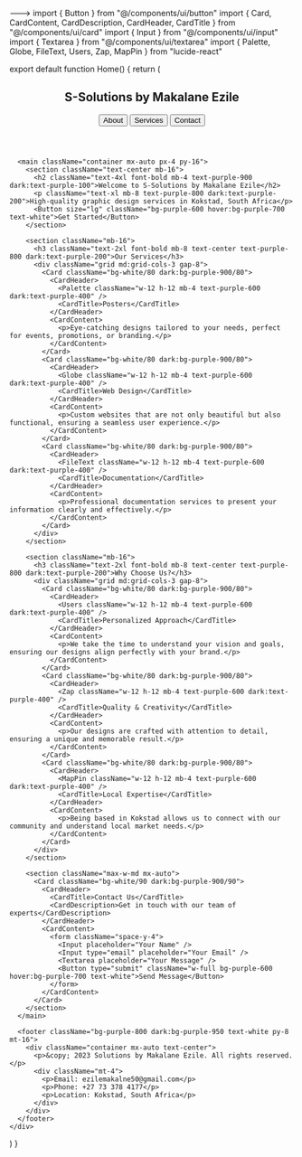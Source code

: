 
--->
import { Button } from "@/components/ui/button"
import { Card, CardContent, CardDescription, CardHeader, CardTitle } from "@/components/ui/card"
import { Input } from "@/components/ui/input"
import { Textarea } from "@/components/ui/textarea"
import { Palette, Globe, FileText, Users, Zap, MapPin } from "lucide-react"

export default function Home() {
  return (
    <div className="min-h-screen bg-gradient-to-b from-purple-100 to-indigo-200 dark:from-purple-900 dark:to-indigo-950">
      <header className="container mx-auto py-6">
        <nav className="flex justify-between items-center">
          <h1 className="text-2xl font-bold text-purple-800 dark:text-purple-300">S-Solutions by Makalane Ezile</h1>
          <div className="space-x-4">
            <Button variant="ghost">About</Button>
            <Button variant="ghost">Services</Button>
            <Button variant="ghost">Contact</Button>
          </div>
        </nav>
      </header>

      <main className="container mx-auto px-4 py-16">
        <section className="text-center mb-16">
          <h2 className="text-4xl font-bold mb-4 text-purple-900 dark:text-purple-100">Welcome to S-Solutions by Makalane Ezile</h2>
          <p className="text-xl mb-8 text-purple-800 dark:text-purple-200">High-quality graphic design services in Kokstad, South Africa</p>
          <Button size="lg" className="bg-purple-600 hover:bg-purple-700 text-white">Get Started</Button>
        </section>

        <section className="mb-16">
          <h3 className="text-2xl font-bold mb-8 text-center text-purple-800 dark:text-purple-200">Our Services</h3>
          <div className="grid md:grid-cols-3 gap-8">
            <Card className="bg-white/80 dark:bg-purple-900/80">
              <CardHeader>
                <Palette className="w-12 h-12 mb-4 text-purple-600 dark:text-purple-400" />
                <CardTitle>Posters</CardTitle>
              </CardHeader>
              <CardContent>
                <p>Eye-catching designs tailored to your needs, perfect for events, promotions, or branding.</p>
              </CardContent>
            </Card>
            <Card className="bg-white/80 dark:bg-purple-900/80">
              <CardHeader>
                <Globe className="w-12 h-12 mb-4 text-purple-600 dark:text-purple-400" />
                <CardTitle>Web Design</CardTitle>
              </CardHeader>
              <CardContent>
                <p>Custom websites that are not only beautiful but also functional, ensuring a seamless user experience.</p>
              </CardContent>
            </Card>
            <Card className="bg-white/80 dark:bg-purple-900/80">
              <CardHeader>
                <FileText className="w-12 h-12 mb-4 text-purple-600 dark:text-purple-400" />
                <CardTitle>Documentation</CardTitle>
              </CardHeader>
              <CardContent>
                <p>Professional documentation services to present your information clearly and effectively.</p>
              </CardContent>
            </Card>
          </div>
        </section>

        <section className="mb-16">
          <h3 className="text-2xl font-bold mb-8 text-center text-purple-800 dark:text-purple-200">Why Choose Us?</h3>
          <div className="grid md:grid-cols-3 gap-8">
            <Card className="bg-white/80 dark:bg-purple-900/80">
              <CardHeader>
                <Users className="w-12 h-12 mb-4 text-purple-600 dark:text-purple-400" />
                <CardTitle>Personalized Approach</CardTitle>
              </CardHeader>
              <CardContent>
                <p>We take the time to understand your vision and goals, ensuring our designs align perfectly with your brand.</p>
              </CardContent>
            </Card>
            <Card className="bg-white/80 dark:bg-purple-900/80">
              <CardHeader>
                <Zap className="w-12 h-12 mb-4 text-purple-600 dark:text-purple-400" />
                <CardTitle>Quality & Creativity</CardTitle>
              </CardHeader>
              <CardContent>
                <p>Our designs are crafted with attention to detail, ensuring a unique and memorable result.</p>
              </CardContent>
            </Card>
            <Card className="bg-white/80 dark:bg-purple-900/80">
              <CardHeader>
                <MapPin className="w-12 h-12 mb-4 text-purple-600 dark:text-purple-400" />
                <CardTitle>Local Expertise</CardTitle>
              </CardHeader>
              <CardContent>
                <p>Being based in Kokstad allows us to connect with our community and understand local market needs.</p>
              </CardContent>
            </Card>
          </div>
        </section>

        <section className="max-w-md mx-auto">
          <Card className="bg-white/90 dark:bg-purple-900/90">
            <CardHeader>
              <CardTitle>Contact Us</CardTitle>
              <CardDescription>Get in touch with our team of experts</CardDescription>
            </CardHeader>
            <CardContent>
              <form className="space-y-4">
                <Input placeholder="Your Name" />
                <Input type="email" placeholder="Your Email" />
                <Textarea placeholder="Your Message" />
                <Button type="submit" className="w-full bg-purple-600 hover:bg-purple-700 text-white">Send Message</Button>
              </form>
            </CardContent>
          </Card>
        </section>
      </main>

      <footer className="bg-purple-800 dark:bg-purple-950 text-white py-8 mt-16">
        <div className="container mx-auto text-center">
          <p>&copy; 2023 Solutions by Makalane Ezile. All rights reserved.</p>
          <div className="mt-4">
            <p>Email: ezilemakalne50@gmail.com</p>
            <p>Phone: +27 73 378 4177</p>
            <p>Location: Kokstad, South Africa</p>
          </div>
        </div>
      </footer>
    </div>
  )
}
